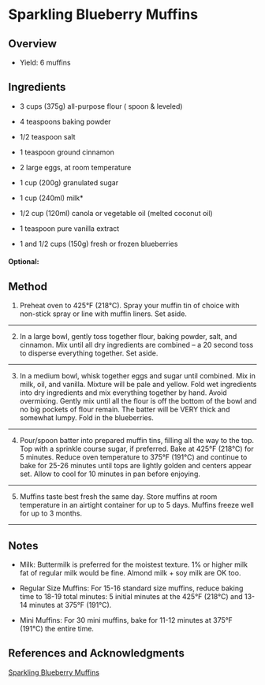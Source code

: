 # Sparkling Blueberry Muffins

## Overview

- Yield: 6 muffins

## Ingredients

- 3 cups (375g) all-purpose flour ( spoon & leveled)

- 4 teaspoons baking powder

- 1/2 teaspoon salt

- 1 teaspoon ground cinnamon

- 2 large eggs, at room temperature

- 1 cup (200g) granulated sugar

- 1 cup (240ml) milk*

- 1/2 cup (120ml) canola or vegetable oil (melted coconut oil)

- 1 teaspoon pure vanilla extract

- 1 and 1/2 cups (150g) fresh or frozen blueberries

#### Optional:

## Method

1. Preheat oven to 425°F (218°C). Spray your muffin tin of choice with non-stick spray or line with muffin liners. Set aside.
---

2. In a large bowl, gently toss together flour, baking powder, salt, and cinnamon. Mix until all dry ingredients are combined – a 20 second toss to disperse everything together. Set aside.
---

3. In a medium bowl, whisk together eggs and sugar until combined. Mix in milk, oil, and vanilla. Mixture will be pale and yellow. Fold wet ingredients into dry ingredients and mix everything together by hand. Avoid overmixing. Gently mix until all the flour is off the bottom of the bowl and no big pockets of flour remain. The batter will be VERY thick and somewhat lumpy. Fold in the blueberries.
---

4. Pour/spoon batter into prepared muffin tins, filling all the way to the top. Top with a sprinkle course sugar, if preferred. Bake at 425°F (218°C) for 5 minutes. Reduce oven temperature to 375°F (191°C) and continue to bake for 25-26 minutes until tops are lightly golden and centers appear set. Allow to cool for 10 minutes in pan before enjoying.
---

5. Muffins taste best fresh the same day. Store muffins at room temperature in an airtight container for up to 5 days. Muffins freeze well for up to 3 months.
---


## Notes

- Milk: Buttermilk is preferred for the moistest texture. 1% or higher milk fat of regular milk would be fine. Almond milk + soy milk are OK too.

- Regular Size Muffins: For 15-16 standard size muffins, reduce baking time to 18-19 total minutes: 5 initial minutes at the 425°F (218°C) and 13-14 minutes at 375°F (191°C).

- Mini Muffins: For 30 mini muffins, bake for 11-12 minutes at 375°F (191°C) the entire time.

## References and Acknowledgments

[Sparkling Blueberry Muffins](https://sallysbakingaddiction.com/sparkling-jumbo-blueberry-muffins-2/)
